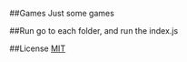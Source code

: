 ##Games
Just some games

##Run
go to each folder, and run the index.js

##License
[MIT](https://choosealicense.com/licenses/mit/)